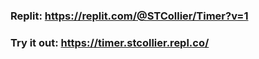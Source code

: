 ### Replit: https://replit.com/@STCollier/Timer?v=1

### Try it out: https://timer.stcollier.repl.co/ 

